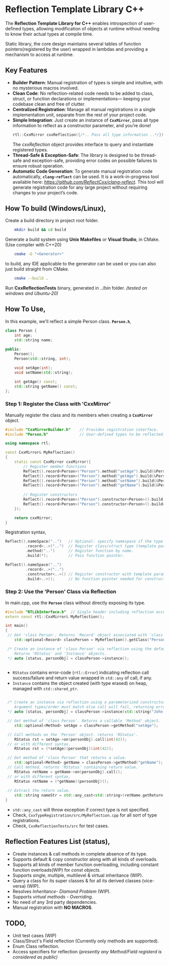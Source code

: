 # Reflection Template Library C++

The **Reflection Template Library for C++** enables introspection of user-defined types, allowing modification of objects at runtime without needing to know their actual types at compile time.

Static library, the core design maintains several tables of function pointers(registered by the user) wrapped in lambdas and providing a mechanism to access at runtime.

## Key Features

- **Builder Pattern**: Manual registration of types is simple and intuitive, with no mysterious macros involved.
- **Clean Code**: No reflection-related code needs to be added to class, struct, or function declarations or implementations— keeping your codebase clean and free of clutter.
- **Centralized Registration**: Manage all manual registrations in a single implementation unit, separate from the rest of your project code.
- **Simple Integration**: Just create an instance of **`CxxMirror`**, pass all type information to reflect as a constructor parameter, and you’re done!
  ```c++
  rtl::CxxMirror cxxReflection({/*.. Pass all type information ..*/});
  ```
  The *cxxReflection* object provides interface to query and instantiate registered types.
- **Thread-Safe & Exception-Safe**: The library is designed to be thread-safe and exception-safe, providing error codes on possible failures to ensure robust operation.
- **Automatic Code Generation**: To generate manual registration code automatically, **`clang-reflect`** can be used. It is a work-in-progress tool available here: *https://github.com/ReflectCxx/clang-reflect*. This tool will generate registration code for any large project without requiring changes to your project’s code.

## How To build (Windows/Linux),

Create a build directory in project root folder.
```sh
    mkdir build && cd build
```
Generate a build system using **Unix Makefiles** or **Visual Studio**, in CMake. (Use compiler with C++20)
```sh
    cmake -G "<Generator>"
```   
to build, any IDE applicable to the generator can be used or you can also just build straight from CMake.
```sh
    cmake --build .
```
Run **CxxReflectionTests** binary, generated in ../bin folder. *(tested on windows and Ubuntu-20)*
## How To Use,
In this example, we'll reflect a simple Person class. **`Person.h`**,
```c++
class Person {
    int age;
    std::string name;
	
public:
    Person();
    Person(std::string, int);

    void setAge(int);
    void setName(std::string);

    int getAge() const;
    std::string getName() const;
};
```
### Step 1: Register the Class with 'CxxMirror'
Manually register the class and its members when creating a **`CxxMirror`** object.
```c++
#include "CxxMirrorBuilder.h"    // Provides registration interface.
#include "Person.h"              // User-defined types to be reflected.

using namespace rtl;

const CxxMirror& MyReflection() 
{
    static const CxxMirror cxxMirror({
        // Register member functions
        Reflect().record<Person>("Person").method("setAge").build(&Person::setAge),
        Reflect().record<Person>("Person").method("getAge").build(&Person::getAge),
        Reflect().record<Person>("Person").method("setName").build(&Person::setName),
        Reflect().record<Person>("Person").method("getName").build(&Person::getName),
	
        // Register constructors
        Reflect().record<Person>("Person").constructor<Person>().build(),  // Default constructor
        Reflect().record<Person>("Person").constructor<Person>().build<std::string, int>()  // Constructor with parameters
    });

    return cxxMirror;
}
```
Registration syntax,
```c++
Reflect().nameSpace("..")   // Optional: specify namespace if the type is enclosed in one.
         .record<..>("..")  // Register class/struct type (template parameter) and its name (string).
         .method("..")      // Register function by name.
         .build(*);         // Pass function pointer.

Reflect().nameSpace("..")
         .record<..>("..")
         .constructor<..>() // Register constructor with template parameters as signature.
         .build<..>();      // No function pointer needed for constructors.
```
### Step 2: Use the 'Person' Class via Reflection
In main.cpp, use the **`Person`** class without directly exposing its type.
```c++
#include "RTLibInterface.h"  // Single header including reflection access interface.
extern const rtl::CxxMirror& MyReflection();

int main() 
{
 // Get 'class Person', Returns 'Record' object associated with 'class Person'
    std::optional<Record> classPerson = MyReflection().getClass("Person");

 /* Create an instance of 'class Person' via reflection using the default constructor.
    Returns 'RStatus' and 'Instance' objects.
 */ auto [status, personObj] = classPerson->instance();
	
```
- `RStatus` contains error-code (`rtl::Error`) indicating reflection call success/failure and return value wrapped in `std::any` of call, if any.
- `Instance` contains the object created (with type erased) on heap, managed with `std::shared_ptr`.
```c++

 /* Create an instance via reflection using a parameterized constructor. 
    Argument types/order must match else call will fail, returning error-code in 'status'.
 */ auto [status, personObj] = classPerson->instance(std::string("John Doe"), int(42));

 // Get method of 'class Person'. Returns a callable 'Method' object.
    std::optional<Method> setAge = classPerson->getMethod("setAge");

 // Call methods on the 'Person' object. returns 'RStatus'.
    RStatus rst = setAge->on(personObj).call(int(42));
 // or with different syntax,
    RStatus rst = (*setAge)(personObj)(int(42));

 // Get method of 'class Person' that returns a value.
    std::optional<Method> getName = classPerson->getMethod("getName");
 // Call method, returns 'RStatus' containing return value.
    RStatus retName = getName->on(personObj).call();
 // or with different syntax,
    RStatus retName = (*getName)(personObj)();
  
 // Extract the return value.
    std::string nameStr = std::any_cast<std::string>(retName.getReturn());
}
```
- `std::any_cast` will throw exception if correct type is not specified.
- Check, `CxxTypeRegistration/src/MyReflection.cpp` for all sort of type registrations.
- Check, `CxxReflectionTests/src` for test cases.

## Reflection Features List (status),
- Create instances & call methods in complete absence of its type.
- Supports default & copy constructor along with all kinds of overloads.
- Supports all kinds of member function overloading, including constant function overloads(WIP) for *const objects*.
- Supports single, multiple, multilevel & virtual inheritance (WIP).
- Query a class for its super classes & for all its derived classes (vice-versa) (WIP).
- Resolves *Inheritance- Diamond Problem* (WIP).
- Supports *virtual methods - Overriding*.
- No need of any 3rd party dependencies.
- Manual registration with **NO MACROS**.

## TODO,
- Unit test cases (WIP)
- Class/Struct's Field reflection (Currently only methods are supported).
- Enum Class reflection.
- Access specifiers for reflection *(presently any Method/Field registerd is considered as public)*
